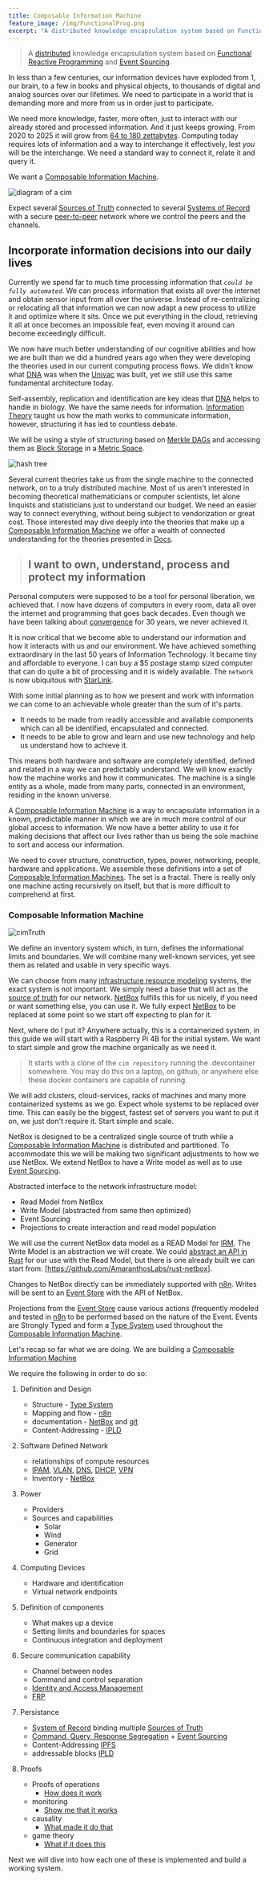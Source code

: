 ```yaml
---
title: Composable Information Machine
feature_image: /img/FunctionalProg.png
excerpt: "A distributed knowledge encapsulation system based on Functional Reactive Programming and Event Sourcing"
---
```

> A [distributed](https://www.splunk.com/en_us/data-insider/what-are-distributed-systems.html) knowledge encapsulation system based on [Functional Reactive Programming](https://codedocs.org/what-is/functional-reactive-programming) and [Event Sourcing](https://www.eventstore.com/blog/what-is-event-sourcing).

In less than a few centuries, our information devices have exploded from 1, our brain, to a few in books and physical objects, to thousands of digital and analog sources over our lifetimes. We need to participate in a world that is demanding more and more from us in order just to participate. 

We need more knowledge, faster, more often, just to interact with our already stored and processed information. And it just keeps growing. From 2020 to 2025 it will grow from [64 to 180 zettabytes](https://www.statista.com/statistics/871513/worldwide-data-created/). Computing today requires lots of information and a way to interchange it effectively, lest *you* will be the interchange. We need a standard way to connect it, relate it and query it.

We want a [Composable Information Machine](/doc/cim).

![diagram of a cim](/img/cim.svg)

Expect several [Sources of Truth](/doc/sot) connected to several [Systems of Record](/doc/sor) with a secure [peer-to-peer](https://www.merriam-webster.com/dictionary/peer-to-peer) network where we control the peers and the channels.

## Incorporate information decisions into our daily lives

Currently we spend far to much time processing information that *`could be fully automated`*. We can process information that exists all over the internet and obtain sensor input from all over the universe. Instead of re-centralizing or relocating all that information we can now adapt a new process to utilize it and optimize where it sits. Once we put everything in the cloud, retrieving it all at once becomes an impossible feat, even moving it around can become exceedingly difficult.

We now have much better understanding of our cognitive abilities and how we are built than we did a hundred years ago when they were developing the theories used in our current computing process flows. We didn't know what [DNA](https://medlineplus.gov/genetics/understanding/basics/dna/) was when the [Univac](https://ethw.org/UNIVAC) was built, yet we still use this same fundamental architecture today.

Self-assembly, replication and identification are key ideas that [DNA](/doc/dna) helps to handle in biology. We have the same needs for information. [Information Theory](/doc/information-theory) taught us how the math works to communicate information, however, structuring it has led to countless debate.

We will be using a style of structuring based on [Merkle DAGs](https://proto.school/merkle-dags) and accessing them as [Block Storage](https://docs.ipfs.tech/how-to/work-with-blocks/) in a [Metric Space](https://ncatlab.org/nlab/show/metric+space).

![hash tree](/img/hashTree.svg)

Several current theories take us from the single machine to the connected network, on to a truly distributed machine.  Most of us aren't interested in becoming theoretical mathematicians or computer scientists, let alone linquists and statisticians just to understand our budget. We need an easier way to connect everything, without being subject to vendorization or great cost. Those interested may dive deeply into the theories that make up a [Composable Information Machine](/doc/cim) we offer a wealth of connected understanding for the theories presented in [Docs](/doc).

> ## I want to own, understand, process and protect my information

Personal computers were supposed to be a tool for personal liberation, we achieved that. I now have dozens of computers in every room, data all over the internet and programming that goes back decades. Even though we have been talking about [convergence](/doc/convergence) for 30 years, we never achieved it.

It is now critical that we become able to understand our information and how it interacts with us and our environment.  We have achieved something extraordinary in the last 50 years of Information Technology. It became tiny and affordable to everyone. I can buy a $5 postage stamp sized computer that can do quite a bit of processing and it is widely available. The `network` is now ubiquitous with [StarLink](https://starlink.com).

With some initial planning as to how we present and work with information we can come to an achievable whole greater than the sum of it's parts. 
   * It needs to be made from readily accessible and available components which can all be identified, encapsulated and connected. 
   * It needs to be able to grow and learn and use new technology and help us understand how to achieve it.

This means both hardware and software are completely identified, defined and related in a way we can predictably understand. We will know exactly how the machine works and how it communicates. The machine is a single entity as a whole, made from many parts, connected in an environment, residing in the known universe.

A [Composable Information Machine](/doc/cim) is a way to encapsulate information in a known, predictable manner in which we are in much more control of our global access to information. We now have a better ability to use it for making decisions that affect our lives rather than us being the sole machine to sort and access our information.

We need to cover structure, construction, types, power, networking, people, hardware and applications.  We assemble these definitions into a set of [Composable Information Machines](/doc/cim). The set is a fractal. There is really only one machine acting recursively on itself, but that is more difficult to comprehend at first.

### Composable Information Machine

![cimTruth](/img/cimState.png)

We define an inventory system which, in turn, defines the informational limits and boundaries. We will combine many well-known services, yet see them as related and usable in very specific ways.

We can choose from many [infrastructure resource modeling](/doc/irm) systems, the exact system is not important. We simply need a base that will act as the [source of truth](https://en.wikipedia.org/wiki/Single_source_of_truth) for our network. [NetBox](https://docs.netbox.dev/en/stable/) fulfills this for us nicely, if you need or want something else, you can use it. We fully expect [NetBox](https://docs.netbox.dev/en/stable/) to be replaced at some point so we start off expecting to plan for it.  

Next, where do I put it? Anywhere actually, this is a containerized system, in this guide we will start with a Raspberry Pi 4B for the initial system. We want to start simple and grow the machine organically as we need it. 

> It starts with a clone of the `cim repository` running the .devcontainer somewhere. You may do this on a laptop, on github, or anywhere else these docker containers are capable of running.

We will add clusters, cloud-services, racks of machines and many more containerized systems as we go. Expect whole systems to be replaced over time. This can easily be the biggest, fastest set of servers you want to put it on, we just don't require it. Start simple and scale.

NetBox is designed to be a centralized single source of truth while a [Composable Information Machine](/doc/cim) is distributed and partitioned. To accommodate this we will be making two significant adjustments to how we use NetBox. We extend NetBox to have a Write model as well as to use [Event Sourcing](/doc/event-sourcing).

Abstracted interface to the network infrastructure model: 

   * Read Model from NetBox
   * Write Model (abstracted from same then optimized)
   * Event Sourcing
   * Projections to create interaction and read model population

We will use the current NetBox data model as a READ Model for [IRM](/doc/irm). The Write Model is an abstraction we will create. We could [abstract an API in Rust](https://openapi-generator.tech/docs/generators/rust/) for our use with the Read Model, but there is one already built we can start from: [https://github.com/AmaranthosLabs/rust-netbox]. 

Changes to NetBox directly can be immediately supported with [n8n](https://n8n.io). Writes will be sent to an [Event Store](/doc/event-store) with the API of NetBox.

Projections from the [Event Store](/doc/event-store) cause various actions (frequently modeled and tested in [n8n](https://n8n.io) to be performed based on the nature of the Event. Events are Strongly Typed and form a [Type System](/doc/type-system.md) used throughout the [Composable Information Machine](/doc/cim).

Let's recap so far what we are doing.
We are building a [Composable Information Machine](/doc/cim)

We require the following in order to do so:

   1. Definition and Design
      * Structure - [Type System](http://lucacardelli.name/Papers/TypeSystems.pdf)
      * Mapping and flow - [n8n](https://n8n.io)
      * documentation - [NetBox](https://docs.netbox.dev/en/stable/) and [git](https://git-scm.com)
      * Content-Addressing - [IPLD](https://ipld.io)
   2. Software Defined Network
      * relationships of compute resources
      * [IPAM](https://www.infoblox.com/glossary/ipam-ip-address-management/), [VLAN](https://www.guru99.com/vlan-definition-types-advantages.html), [DNS](https://www.cloudflare.com/learning/dns/what-is-dns/), [DHCP](https://www.lifewire.com/what-is-dhcp-2625848), [VPN](https://www.cisco.com/c/en/us/products/security/vpn-endpoint-security-clients/what-is-vpn.html)
      * Inventory - [NetBox](https://docs.netbox.dev/en/stable/)
   3. Power
      * Providers
      * Sources and capabilities
         * Solar
         * Wind
         * Generator
         * Grid
   4. Computing Devices
      * Hardware and identification
      * Virtual network endpoints  
   5. Definition of components
      * What makes up a device
      * Setting limits and boundaries for spaces
      * Continuous integration and deployment
   6. Secure communication capability
      * Channel between nodes
      * Command and control separation
      * [Identity and Access Management](https://webofidentity.com/blog/self-sovereign-digital-identity/)
      * [FRP](http://neilsculthorpe.com/publications/safe-efficient-FRP.pdf)

   7. Persistance
      * [System of Record](/doc/sor) binding multiple [Sources of Truth](/doc/sot)
      * [Command, Query, Response Segregation](https://www.geeksforgeeks.org/what-is-cqrs/) + [Event Sourcing](/doc/event-sourcing.md)  
      * Content-Addressing [IPFS](https://ipfs.io)  
      * addressable blocks [IPLD](https://ipld.io)
   8. Proofs
      * Proofs of operations
        * [How does it work](https://typedefs.com/)
      * monitoring
        * [Show me that it works](https://checkmk.com/)
      * causality
        * [What made it do that](https://www.amazon.com/Book-Why-Science-Cause-Effect/dp/046509760X)
      * game theory
        * [What if it does this](https://arxiv.org/abs/1711.07059v2)

Next we will dive into how each one of these is implemented and build a working system.
